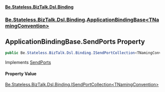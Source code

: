 #### [Be.Stateless.BizTalk.Dsl.Binding](README.md 'README')
### [Be.Stateless.BizTalk.Dsl.Binding](Be.Stateless.BizTalk.Dsl.Binding.md 'Be.Stateless.BizTalk.Dsl.Binding').[ApplicationBindingBase&lt;TNamingConvention&gt;](ApplicationBindingBase_TNamingConvention_.md 'Be.Stateless.BizTalk.Dsl.Binding.ApplicationBindingBase<TNamingConvention>')

## ApplicationBindingBase<TNamingConvention>.SendPorts Property

```csharp
public Be.Stateless.BizTalk.Dsl.Binding.ISendPortCollection<TNamingConvention> SendPorts { get; }
```

Implements [SendPorts](IApplicationBinding_TNamingConvention_.SendPorts.md 'Be.Stateless.BizTalk.Dsl.Binding.IApplicationBinding<TNamingConvention>.SendPorts')

#### Property Value
[Be.Stateless.BizTalk.Dsl.Binding.ISendPortCollection&lt;](ISendPortCollection_TNamingConvention_.md 'Be.Stateless.BizTalk.Dsl.Binding.ISendPortCollection<TNamingConvention>')[TNamingConvention](ApplicationBindingBase_TNamingConvention_.md#Be.Stateless.BizTalk.Dsl.Binding.ApplicationBindingBase_TNamingConvention_.TNamingConvention 'Be.Stateless.BizTalk.Dsl.Binding.ApplicationBindingBase<TNamingConvention>.TNamingConvention')[&gt;](ISendPortCollection_TNamingConvention_.md 'Be.Stateless.BizTalk.Dsl.Binding.ISendPortCollection<TNamingConvention>')